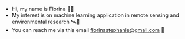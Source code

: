 - Hi, my name is Florina 👋🏼
- My interest is on machine learning application in remote sensing and environmental research 🛰🌱
- You can reach me via this email florinastephanie@gmail.com 📨

<!---
fsrichard/fsrichard is a ✨ special ✨ repository because its `README.md` (this file) appears on your GitHub profile.
You can click the Preview link to take a look at your changes.
--->
